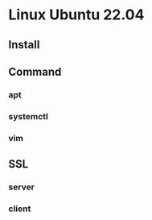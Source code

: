 # Linux Ubuntu 22.04

## Install

## Command

### apt

### systemctl

### vim

## SSL

### server

### client
